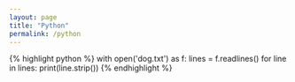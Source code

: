 ```yaml
---
layout: page
title: "Python"
permalink: /python
---
```


{% highlight python %}
with open('dog.txt') as f:
	lines = f.readlines()
for line in lines:
	print(line.strip())
{% endhighlight %}
